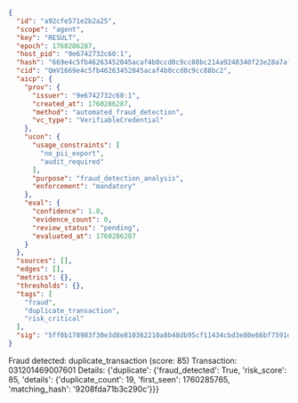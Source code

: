```json
{
  "id": "a92cfe571e2b2a25",
  "scope": "agent",
  "key": "RESULT",
  "epoch": 1760286287,
  "host_pid": "9e6742732c60:1",
  "hash": "669e4c5fb46263452045acaf4b0ccd0c9cc88bc214a9248340f23e28a7afefbc",
  "cid": "QmV1669e4c5fb46263452045acaf4b0ccd0c9cc88bc2",
  "aicp": {
    "prov": {
      "issuer": "9e6742732c60:1",
      "created_at": 1760286287,
      "method": "automated_fraud_detection",
      "vc_type": "VerifiableCredential"
    },
    "ucon": {
      "usage_constraints": [
        "no_pii_export",
        "audit_required"
      ],
      "purpose": "fraud_detection_analysis",
      "enforcement": "mandatory"
    },
    "eval": {
      "confidence": 1.0,
      "evidence_count": 0,
      "review_status": "pending",
      "evaluated_at": 1760286287
    }
  },
  "sources": [],
  "edges": [],
  "metrics": {},
  "thresholds": {},
  "tags": [
    "fraud",
    "duplicate_transaction",
    "risk_critical"
  ],
  "sig": "5ff0b178983f30e3d8e810362210a8b48db95cf11434cbd3e80e66bf7591d672"
}
```

Fraud detected: duplicate_transaction (score: 85)
Transaction: 031201469007601
Details: {'duplicate': {'fraud_detected': True, 'risk_score': 85, 'details': {'duplicate_count': 19, 'first_seen': 1760285765, 'matching_hash': '9208fda71b3c290c'}}}